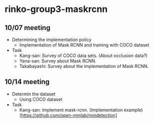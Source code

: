 # rinko-group3-maskrcnn
## 10/07 meeting
- Determining the implementation policy
    - Implementation of Mask RCNN and training with COCO dataset
- Task
    - Kang-san: Survey of COCO data sets. (About occlusion data?)
    - Yana-san: Survey about Mask RCNN.
    - Takabayashi: Survey about the implementation of Mask RCNN.

## 10/14 meeting
- Determin the dataset
    - Using COCO dataset
- Task
    - Kang-san: Implement mask-rcnn. (Implementation example)[https://github.com/open-mmlab/mmdetection]